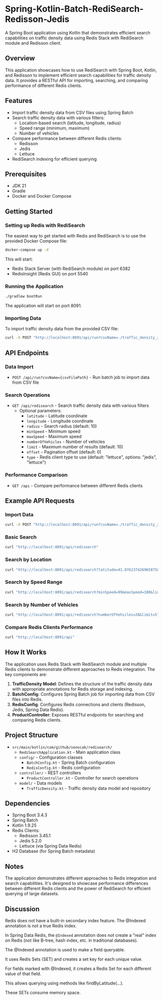 # Spring-Kotlin-Batch-RediSearch-Redisson-Jedis

A Spring Boot application using Kotlin that demonstrates efficient search capabilities on traffic density data using Redis Stack with RediSearch module and Redisson client.

## Overview

This application showcases how to use RediSearch with Spring Boot, Kotlin, and Redisson to implement efficient search capabilities for traffic density data. It provides a RESTful API for importing, searching, and comparing performance of different Redis clients.

## Features

- Import traffic density data from CSV files using Spring Batch
- Search traffic density data with various filters:
  - Location-based search (latitude, longitude, radius)
  - Speed range (minimum, maximum)
  - Number of vehicles
- Compare performance between different Redis clients:
  - Redisson
  - Jedis
  - Lettuce
- RediSearch indexing for efficient querying

## Prerequisites

- JDK 21
- Gradle
- Docker and Docker Compose

## Getting Started

### Setting up Redis with RediSearch

The easiest way to get started with Redis and RediSearch is to use the provided Docker Compose file:

```bash
docker-compose up -d
```

This will start:
- Redis Stack Server (with RediSearch module) on port 6382
- RedisInsight (Redis GUI) on port 5540

### Running the Application

```bash
./gradlew bootRun
```

The application will start on port 8091.

### Importing Data

To import traffic density data from the provided CSV file:

```bash
curl -X POST "http://localhost:8091/api/run?csvName=./traffic_density_202412.csv"
```

## API Endpoints

### Data Import

- `POST /api/run?csvName={csvFilePath}` - Run batch job to import data from CSV file

### Search Operations

- `GET /api/redisearch` - Search traffic density data with various filters
  - Optional parameters:
    - `latitude` - Latitude coordinate
    - `longitude` - Longitude coordinate
    - `radius` - Search radius (default: 10)
    - `minSpeed` - Minimum speed
    - `maxSpeed` - Maximum speed
    - `numberOfVehicles` - Number of vehicles
    - `limit` - Maximum number of results (default: 10)
    - `offset` - Pagination offset (default: 0)
    - `type` - Redis client type to use (default: "lettuce", options: "jedis", "lettuce")

### Performance Comparison

- `GET /api` - Compare performance between different Redis clients

## Example API Requests

### Import Data
```bash
curl -X POST "http://localhost:8091/api/run?csvName=./traffic_density_202412.csv"
```

### Basic Search
```bash
curl "http://localhost:8091/api/redisearch"
```

### Search by Location
```bash
curl "http://localhost:8091/api/redisearch?latitude=41.076237426965875&longitude=28.887702226638797&radius=1"
```

### Search by Speed Range
```bash
curl "http://localhost:8091/api/redisearch?minSpeed=99&maxSpeed=100&limit=10"
```

### Search by Number of Vehicles
```bash
curl "http://localhost:8091/api/redisearch?numberOfVehicles=28&limit=5"
```

### Compare Redis Clients Performance
```bash
curl "http://localhost:8091/api"
```

## How It Works

The application uses Redis Stack with RediSearch module and multiple Redis clients to demonstrate different approaches to Redis integration. The key components are:

1. **TrafficDensity Model**: Defines the structure of the traffic density data with appropriate annotations for Redis storage and indexing.
2. **BatchConfig**: Configures Spring Batch job for importing data from CSV files into Redis.
3. **RedisConfig**: Configures Redis connections and clients (Redisson, Jedis, Spring Data Redis).
4. **ProductController**: Exposes RESTful endpoints for searching and comparing Redis clients.

## Project Structure

- `src/main/kotlin/com/github/senocak/redisearch/`
  - `RediSearchApplication.kt` - Main application class
  - `config/` - Configuration classes
    - `BatchConfig.kt` - Spring Batch configuration
    - `RedisConfig.kt` - Redis configuration
  - `controller/` - REST controllers
    - `ProductController.kt` - Controller for search operations
  - `model/` - Data models
    - `TrafficDensity.kt` - Traffic density data model and repository

## Dependencies

- Spring Boot 3.4.3
- Spring Batch
- Kotlin 1.9.25
- Redis Clients:
  - Redisson 3.45.1
  - Jedis 5.2.0
  - Lettuce (via Spring Data Redis)
- H2 Database (for Spring Batch metadata)

## Notes

The application demonstrates different approaches to Redis integration and search capabilities. It's designed to showcase performance differences between different Redis clients and the power of RediSearch for efficient querying of large datasets.

## Discussion

Redis does not have a built-in secondary index feature. The @Indexed annotation is not a true Redis index.

In Spring Data Redis, the `@Indexed` annotation does not create a "real" index on Redis (not like B-tree, hash index, etc. in traditional databases).

The @Indexed annotation is used to make a field queryable.

It uses Redis Sets (SET) and creates a set key for each unique value.

For fields marked with @Indexed, it creates a Redis Set for each different value of that field.

This allows querying using methods like findByLatitude(...).

These SETs consume memory space.
